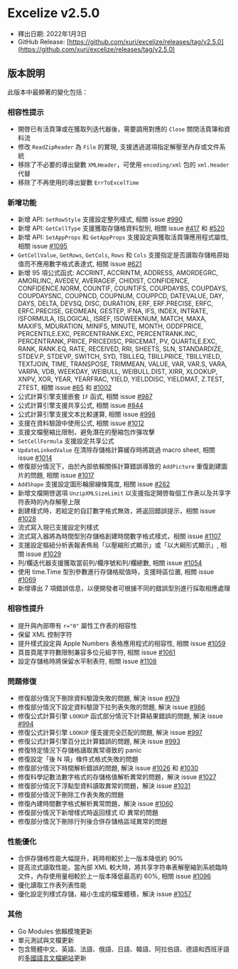 # Excelize v2.5.0

* 釋出日期: 2022年1月3日
* GitHub Release: [https://github.com/xuri/excelize/releases/tag/v2.5.0](https://github.com/xuri/excelize/releases/tag/v2.5.0)

## 版本說明

此版本中最顯著的變化包括：

### 相容性提示

* 開啓已有活頁簿或在獲取列迭代器後，需要調用對應的 `Close` 關閉活頁簿和資料流
* 修改 `ReadZipReader` 為 `File` 的實現, 支援透過選項指定解壓至內存或文件系統
* 移除了不必要的導出變數 `XMLHeader`，可使用 `encoding/xml` 包的 `xml.Header` 代替
* 移除了不再使用的導出變數 `ErrToExcelTime`

### 新增功能

* 新增 API: `SetRowStyle` 支援設定整列樣式, 相關 issue [#990](https://github.com/xuri/excelize/issues/990)
* 新增 API: `GetCellType` 支援獲取存儲格資料型別, 相關 issue [#417](https://github.com/xuri/excelize/issues/417) 和 [#520](https://github.com/xuri/excelize/issues/520)
* 新增 API: `SetAppProps` 和 `GetAppProps` 支援設定與獲取活頁簿應用程式屬性, 相關 issue [#1095](https://github.com/xuri/excelize/issues/1095)
* `GetCellValue`, `GetRows`, `GetCols`, `Rows` 和 `Cols` 支援指定是否讀取存儲格原始值而不應用數字格式表達式, 相關 issue [#621](https://github.com/xuri/excelize/issues/621)
* 新增 95 項公式函式: ACCRINT, ACCRINTM, ADDRESS, AMORDEGRC, AMORLINC, AVEDEV, AVERAGEIF, CHIDIST, CONFIDENCE, CONFIDENCE.NORM, COUNTIF, COUNTIFS, COUPDAYBS, COUPDAYS, COUPDAYSNC, COUPNCD, COUPNUM, COUPPCD, DATEVALUE, DAY, DAYS, DELTA, DEVSQ, DISC, DURATION, ERF, ERF.PRECISE, ERFC, ERFC.PRECISE, GEOMEAN, GESTEP, IFNA, IFS, INDEX, INTRATE, ISFORMULA, ISLOGICAL, ISREF, ISOWEEKNUM, MATCH, MAXA, MAXIFS, MDURATION, MINIFS, MINUTE, MONTH, ODDFPRICE, PERCENTILE.EXC, PERCENTRANK.EXC, PERCENTRANK.INC, PERCENTRANK, PRICE, PRICEDISC, PRICEMAT, PV, QUARTILE.EXC, RANK, RANK.EQ, RATE, RECEIVED, RRI, SHEETS, SLN, STANDARDIZE, STDEV.P, STDEVP, SWITCH, SYD, TBILLEQ, TBILLPRICE, TBILLYIELD, TEXTJOIN, TIME, TRANSPOSE, TRIMMEAN, VALUE, VAR, VAR.S, VARA, VARPA, VDB, WEEKDAY, WEIBULL, WEIBULL.DIST, XIRR, XLOOKUP, XNPV, XOR, YEAR, YEARFRAC, YIELD, YIELDDISC, YIELDMAT, Z.TEST, ZTEST, 相關 issue [#65](https://github.com/xuri/excelize/issues/65) 和 [#1002](https://github.com/xuri/excelize/issues/1002)
* 公式計算引擎支援嵌套 `IF` 函式, 相關 issue [#987](https://github.com/xuri/excelize/issues/)
* 公式計算引擎支援共享公式, 相關 issue [#844](https://github.com/xuri/excelize/issues/)
* 公式計算引擎支援文本比較運算, 相關 issue [#998](https://github.com/xuri/excelize/issues/)
* 支援在資料驗證中使用公式, 相關 issue [#1012](https://github.com/xuri/excelize/issues/)
* 支援文檔壓縮比限制，避免潛在的壓縮包炸彈攻擊
* `SetCellFormula` 支援設定共享公式
* `UpdateLinkedValue` 在清除存儲格計算緩存時將跳過 macro sheet, 相關 issue [#1014](https://github.com/xuri/excelize/issues/1014)
* 修復部分情況下，由於內部依賴關係計算錯誤導致的 `AddPicture` 重復創建圖片的問題, 相關 issue [#1017](https://github.com/xuri/excelize/issues/1017)
* `AddShape` 支援設定圖形輪廓線條寬度, 相關 issue [#262](https://github.com/xuri/excelize/issues/262)
* 新增文檔開啓選項 `UnzipXMLSizeLimit` 以支援指定開啓每個工作表以及共享字符表時的內存解壓上限
* 創建樣式時，若給定的自訂數字格式無效，將返回錯誤提示，相關 issue [#1028](https://github.com/xuri/excelize/issues/1028)
* 流式寫入現已支援設定列樣式
* 流式寫入器將為時間型別存儲格創建時間數字格式樣式，相關 issue [#1107](https://github.com/xuri/excelize/issues/1107)
* 支援設定樞紐分析表報表佈局「以壓縮形式顯示」或「以大綱形式顯示」, 相關 issue [#1029](https://github.com/xuri/excelize/issues/1029)
* 列/欄迭代器支援獲取當前列/欄序號和列/欄總數, 相關 issue [#1054](https://github.com/xuri/excelize/issues/1054)
* 使用 time.Time 型別參數進行存儲格賦值時，支援時區位置, 相關 issue [#1069](https://github.com/xuri/excelize/issues/1069)
* 新增導出 7 項錯誤信息，以便開發者可根據不同的錯誤型別進行採取相應處理

### 相容性提升

* 提升與內部帶有 `r="0"` 屬性工作表的相容性
* 保留 XML 控制字符
* 提升樣式設定與 Apple Numbers 表格應用程式的相容性, 相關 issue [#1059](https://github.com/xuri/excelize/issues/1059)
* 頁首頁尾字符數限制兼容多位元組字符, 相關 issue [#1061](https://github.com/xuri/excelize/issues/1061)
* 設定存儲格時將保留水平制表符, 相關 issue [#1108](https://github.com/xuri/excelize/issues/1108)

### 問題修復

* 修復部分情況下刪除資料驗證失敗的問題, 解決 issue [#979](https://github.com/xuri/excelize/issues/979)
* 修復部分情況下設定資料驗證下拉列表失敗的問題, 解決 issue [#986](https://github.com/xuri/excelize/issues/986)
* 修復公式計算引擎 `LOOKUP` 函式部分情況下計算結果錯誤的問題, 解決 issue [#994](https://github.com/xuri/excelize/issues/994)
* 修復公式計算引擎 `LOOKUP` 僅支援完全匹配的問題, 解決 issue [#997](https://github.com/xuri/excelize/issues/997)
* 修復公式計算引擎百分比計算錯誤的問題, 解決 issue [#993](https://github.com/xuri/excelize/issues/993)
* 修復特定情況下存儲格讀取異常導致的 panic
* 修復設定「後 N 項」條件式格式失敗的問題
* 修復部分情況下時間解析錯誤的問題, 解決 issue [#1026](https://github.com/xuri/excelize/issues/1026) 和 [#1030](https://github.com/xuri/excelize/issues/1030)
* 修復科學記數法數字格式的存儲格值解析異常的問題，解決 issue [#1027](https://github.com/xuri/excelize/issues/1027)
* 修復部分情況下浮點型資料讀取異常的問題，解決 issue [#1031](https://github.com/xuri/excelize/issues/1031)
* 修復部分情況下刪除工作表失敗的問題
* 修復內建時間數字格式解析異常問題，解決 issue [#1060](https://github.com/xuri/excelize/issues/1060)
* 修復部分情況下新增樣式時返回樣式 ID 異常的問題
* 修復部分情況下刪除行列後合併存儲格區域異常的問題

### 性能優化

* 合併存儲格性能大幅提升，耗時相較於上一版本降低約 90%
* 提高流式讀取性能，當內部 XML 較大時，將共享字符串表解壓縮到系統臨時文件，內存使用量相較於上一版本降低最高約 60%, 相關 issue [#1096](https://github.com/xuri/excelize/issues/1096)
* 優化讀取工作表列表性能
* 優化設定列樣式存儲，縮小生成的檔案體積，解決 issue [#1057](https://github.com/xuri/excelize/issues/1057)

### 其他

* Go Modules 依賴模塊更新
* 單元測試與文檔更新
* 包含簡體中文、英語、法語、俄語、日語、韓語、阿拉伯語、德語和西班牙語的[多國語言文檔網站](https://xuri.me/excelize)更新

